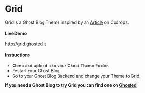 # Grid

Grid is a Ghost Blog Theme inspired by an [Article](http://tympanus.net/codrops/2015/04/15/grid-item-animation-layout/) on Codrops.

#### Live Demo

http://grid.ghosted.it

#### Instructions

* Clone and upload it to your Ghost Theme Folder.
* Restart your Ghost Blog.
* Go to your Ghost Blog Backend and change your Theme to Grid.


**If you need a Ghost Blog to try Grid you can find one on [Ghosted](http://ghosted.it)**